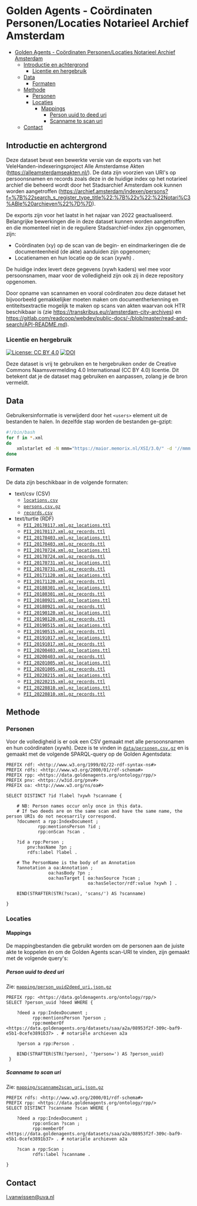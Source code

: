 # Golden Agents - Coördinaten Personen/Locaties Notarieel Archief Amsterdam

- [Golden Agents - Coördinaten Personen/Locaties Notarieel Archief Amsterdam](#golden-agents---coördinaten-personenlocaties-notarieel-archief-amsterdam)
  - [Introductie en achtergrond](#introductie-en-achtergrond)
    - [Licentie en hergebruik](#licentie-en-hergebruik)
  - [Data](#data)
    - [Formaten](#formaten)
  - [Methode](#methode)
    - [Personen](#personen)
    - [Locaties](#locaties)
      - [Mappings](#mappings)
        - [Person uuid to deed uri](#person-uuid-to-deed-uri)
        - [Scanname to scan uri](#scanname-to-scan-uri)
  - [Contact](#contact)

## Introductie en achtergrond

Deze dataset bevat een bewerkte versie van de exports van het VeleHanden-indexeringsproject Alle Amsterdamse Akten (https://alleamsterdamseakten.nl/). De data zijn voorzien van URI's op persoonsnamen en records zoals deze in de huidige index op het notarieel archief die beheerd wordt door het Stadsarchief Amsterdam ook kunnen worden aangetroffen (https://archief.amsterdam/indexen/persons?f=%7B%22search_s_register_type_title%22:%7B%22v%22:%22Notari%C3%ABle%20archieven%22%7D%7D). 

De exports zijn voor het laatst in het najaar van 2022 geactualiseerd. Belangrijke bewerkingen die in deze dataset kunnen worden aangetroffen en die momenteel niet in de reguliere Stadsarchief-index zijn opgenomen, zijn:

- Coördinaten (xy) op de scan van de begin- en eindmarkeringen die de documenteenheid (de akte) aanduiden zijn opgenomen;
- Locatienamen en hun locatie op de scan (xywh) .

De huidige index levert deze gegevens (xywh kaders) wel mee voor persoonsnamen, maar voor de volledigheid zijn ook zij in deze repository opgenomen. 

Door opname van scannamen en vooral coördinaten zou deze dataset het bijvoorbeeld gemakkelijker moeten maken om documentherkenning en entiteitsextractie mogelijk te maken op scans van akten waarvan ook HTR beschikbaar is (zie https://transkribus.eu/r/amsterdam-city-archives) en https://gitlab.com/readcoop/webdev/public-docs/-/blob/master/read-and-search/API-README.md).

### Licentie en hergebruik
[![License: CC BY 4.0](https://img.shields.io/badge/License-CC_BY_4.0-blue.svg)](https://creativecommons.org/licenses/by/4.0/) [![DOI](https://zenodo.org/badge/DOI/10.5281/zenodo.7387918.svg)](https://doi.org/10.5281/zenodo.7387918)



Deze dataset is vrij te gebruiken en te hergebruiken onder de Creative Commons Naamsvermelding 4.0 Internationaal (CC BY 4.0) licentie. Dit betekent dat je de dataset mag gebruiken en aanpassen, zolang je de bron vermeldt.

## Data

Gebruikersinformatie is verwijderd door het `<users>` element uit de bestanden te halen. In dezelfde stap worden de bestanden ge-gzipt:
```bash
#!/bin/bash
for f in *.xml
do
    xmlstarlet ed -N mmm="https://maior.memorix.nl/XSI/3.0/" -d '//mmm:MMM/mmm:export/mmm:users' $f | gzip -9 > $f.gz
done
```

### Formaten

De data zijn beschikbaar in de volgende formaten:
* text/csv (CSV)
  * [`locations.csv`]('data/locations.csv')
  * [`persons.csv.gz`]('data/persons.csv.gz')
  * [`records.csv`]('data/records.csv')
* text/turtle (RDF)
  * [`PII_20170117.xml.gz_locations.ttl`](data/PII_20170117.xml.gz_locations.ttl)
  * [`PII_20170117.xml.gz_records.ttl`](data/PII_20170117.xml.gz_records.ttl)
  * [`PII_20170403.xml.gz_locations.ttl`](data/PII_20170403.xml.gz_locations.ttl)
  * [`PII_20170403.xml.gz_records.ttl`](data/PII_20170403.xml.gz_records.ttl)
  * [`PII_20170724.xml.gz_locations.ttl`](data/PII_20170724.xml.gz_locations.ttl)
  * [`PII_20170724.xml.gz_records.ttl`](data/PII_20170724.xml.gz_records.ttl)
  * [`PII_20170731.xml.gz_locations.ttl`](data/PII_20170731.xml.gz_locations.ttl)
  * [`PII_20170731.xml.gz_records.ttl`](data/PII_20170731.xml.gz_records.ttl)
  * [`PII_20171120.xml.gz_locations.ttl`](data/PII_20171120.xml.gz_locations.ttl)
  * [`PII_20171120.xml.gz_records.ttl`](data/PII_20171120.xml.gz_records.ttl)
  * [`PII_20180301.xml.gz_locations.ttl`](data/PII_20180301.xml.gz_locations.ttl)
  * [`PII_20180301.xml.gz_records.ttl`](data/PII_20180301.xml.gz_records.ttl)
  * [`PII_20180921.xml.gz_locations.ttl`](data/PII_20180921.xml.gz_locations.ttl)
  * [`PII_20180921.xml.gz_records.ttl`](data/PII_20180921.xml.gz_records.ttl)
  * [`PII_20190120.xml.gz_locations.ttl`](data/PII_20190120.xml.gz_locations.ttl)
  * [`PII_20190120.xml.gz_records.ttl`](data/PII_20190120.xml.gz_records.ttl)
  * [`PII_20190515.xml.gz_locations.ttl`](data/PII_20190515.xml.gz_locations.ttl)
  * [`PII_20190515.xml.gz_records.ttl`](data/PII_20190515.xml.gz_records.ttl)
  * [`PII_20191017.xml.gz_locations.ttl`](data/PII_20191017.xml.gz_locations.ttl)
  * [`PII_20191017.xml.gz_records.ttl`](data/PII_20191017.xml.gz_records.ttl)
  * [`PII_20200403.xml.gz_locations.ttl`](data/PII_20200403.xml.gz_locations.ttl)
  * [`PII_20200403.xml.gz_records.ttl`](data/PII_20200403.xml.gz_records.ttl)
  * [`PII_20201005.xml.gz_locations.ttl`](data/PII_20201005.xml.gz_locations.ttl)
  * [`PII_20201005.xml.gz_records.ttl`](data/PII_20201005.xml.gz_records.ttl)
  * [`PII_20220215.xml.gz_locations.ttl`](data/PII_20220215.xml.gz_locations.ttl)
  * [`PII_20220215.xml.gz_records.ttl`](data/PII_20220215.xml.gz_records.ttl)
  * [`PII_20220810.xml.gz_locations.ttl`](data/PII_20220810.xml.gz_locations.ttl)
  * [`PII_20220810.xml.gz_records.ttl`](data/PII_20220810.xml.gz_records.ttl)




## Methode

### Personen

Voor de volledigheid is er ook een CSV gemaakt met alle persoonsnamen en hun coördinaten (xywh). Deze is te vinden in [`data/personen.csv.gz`](data/persons.csv.gz) en is gemaakt met de volgende SPARQL-query op de Golden Agentsdata:

```SPARQL
PREFIX rdf: <http://www.w3.org/1999/02/22-rdf-syntax-ns#>
PREFIX rdfs: <http://www.w3.org/2000/01/rdf-schema#>
PREFIX rpp: <https://data.goldenagents.org/ontology/rpp/>
PREFIX pnv: <https://w3id.org/pnv#>
PREFIX oa: <http://www.w3.org/ns/oa#>

SELECT DISTINCT ?id ?label ?xywh ?scanname { 
    
    # NB: Person names occur only once in this data. 
    # If two deeds are on the same scan and have the same name, the person URIs do not necesarrily correspond.
    ?document a rpp:IndexDocument ;
            rpp:mentionsPerson ?id ;
            rpp:onScan ?scan .
    
    ?id a rpp:Person ;
        pnv:hasName ?pn ;
        rdfs:label ?label .
    
    # The PersonName is the body of an Annotation
    ?annotation a oa:Annotation ;
                oa:hasBody ?pn ;
                oa:hasTarget [ oa:hasSource ?scan ;
                               oa:hasSelector/rdf:value ?xywh ] .
    
    BIND(STRAFTER(STR(?scan), 'scans/') AS ?scanname)
                
}

```


### Locaties

#### Mappings

De mappingbestanden die gebruikt worden om de personen aan de juiste akte te koppelen én om de Golden Agents scan-URI te vinden, zijn gemaakt met de volgende query's:

##### Person uuid to deed uri

Zie: [`mapping/person_uuid2deed_uri.json.gz`](mapping/person_uuid2deed_uri.json.gz)

```SPARQL
PREFIX rpp: <https://data.goldenagents.org/ontology/rpp/>
SELECT ?person_uuid ?deed WHERE {

    ?deed a rpp:IndexDocument ;
          rpp:mentionsPerson ?person ;
          rpp:memberOf <https://data.goldenagents.org/datasets/saa/a2a/08953f2f-309c-baf9-e5b1-0cefe3891b37> . # notariële archieven a2a

    ?person a rpp:Person .

    BIND(STRAFTER(STR(?person), '?person=') AS ?person_uuid)
 }
```

##### Scanname to scan uri

Zie: [`mapping/scanname2scan_uri.json.gz`](mapping/scanname2scan_uri.json.gz)

```sparql
PREFIX rdfs: <http://www.w3.org/2000/01/rdf-schema#>
PREFIX rpp: <https://data.goldenagents.org/ontology/rpp/>
SELECT DISTINCT ?scanname ?scan WHERE {
    
    ?deed a rpp:IndexDocument ;
          rpp:onScan ?scan ;
          rpp:memberOf <https://data.goldenagents.org/datasets/saa/a2a/08953f2f-309c-baf9-e5b1-0cefe3891b37> . # notariële archieven a2a
    
    ?scan a rpp:Scan ;
          rdfs:label ?scanname .
    
}
```

## Contact
l.vanwissen@uva.nl
